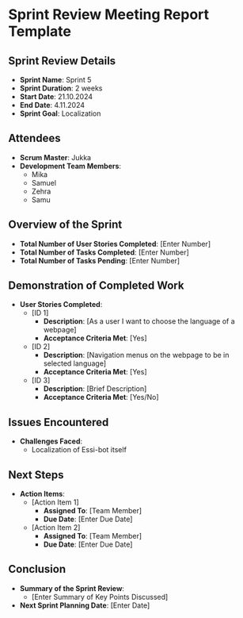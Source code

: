# Sprint Review Meeting Report Template

## Sprint Review Details
- **Sprint Name**: Sprint 5
- **Sprint Duration**: 2 weeks
- **Start Date**: 21.10.2024
- **End Date**: 4.11.2024
- **Sprint Goal**: Localization

## Attendees
- **Scrum Master**: Jukka
- **Development Team Members**: 
  - Mika
  - Samuel
  - Zehra
  - Samu

## Overview of the Sprint
- **Total Number of User Stories Completed**: [Enter Number]
- **Total Number of Tasks Completed**: [Enter Number]
- **Total Number of Tasks Pending**: [Enter Number]

## Demonstration of Completed Work
- **User Stories Completed**:
  - [ID 1]
    - **Description**: [As a user I want to choose the language of a webpage]
    - **Acceptance Criteria Met**: [Yes]
  - [ID 2]
    - **Description**: [Navigation menus on the webpage to be in selected language]
    - **Acceptance Criteria Met**: [Yes]
  - [ID 3]
    - **Description**: [Brief Description]
    - **Acceptance Criteria Met**: [Yes/No]

## Issues Encountered
- **Challenges Faced**:
  - Localization of Essi-bot itself


## Next Steps
- **Action Items**:
  - [Action Item 1]
    - **Assigned To**: [Team Member]
    - **Due Date**: [Enter Due Date]
  - [Action Item 2]
    - **Assigned To**: [Team Member]
    - **Due Date**: [Enter Due Date]

## Conclusion
- **Summary of the Sprint Review**: 
  - [Enter Summary of Key Points Discussed]
- **Next Sprint Planning Date**: [Enter Date]
